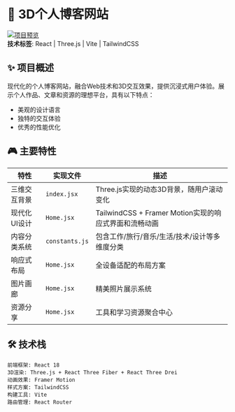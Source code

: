 # 🚀 3D个人博客网站

[![项目预览](https://github.com/user-attachments/assets/93dafe6f-cb7d-43ec-bb97-e2358e648c92)](https://sroof.netlify.app/)  
**技术标签**: React | Three.js | Vite | TailwindCSS  

## ✨ 项目概述
现代化的个人博客网站，融合Web技术和3D交互效果，提供沉浸式用户体验。展示个人作品、文章和资源的理想平台，具有以下特点：
- 美观的设计语言
- 独特的交互体验
- 优秀的性能优化

## 🎮 主要特性
| 特性                | 实现文件       | 描述                                                                 |
|---------------------|----------------|----------------------------------------------------------------------|
| 三维交互背景        | `index.jsx`    | Three.js实现的动态3D背景，随用户滚动变化                            |
| 现代化UI设计        | `Home.jsx`     | TailwindCSS + Framer Motion实现的响应式界面和流畅动画                |
| 内容分类系统        | `constants.js` | 包含工作/旅行/音乐/生活/技术/设计等多维度分类                        |
| 响应式布局          | `Home.jsx`     | 全设备适配的布局方案                                                 |
| 图片画廊            | `Home.jsx`     | 精美照片展示系统                                                     |
| 资源分享            | `Home.jsx`     | 工具和学习资源聚合中心                                               |

## 🛠️ 技术栈
```plaintext
前端框架: React 18
3D渲染: Three.js + React Three Fiber + React Three Drei
动画效果: Framer Motion 
样式方案: TailwindCSS
构建工具: Vite
路由管理: React Router

